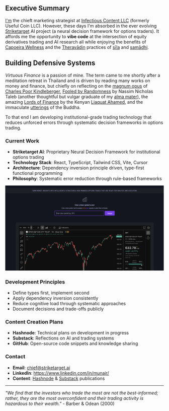 ## Executive Summary

[I'm](https://hashnode.com/@munair) the chieft marketing strategist at [Infectious Content LLC](https://www.infectiouscontent.com/) (formerly Useful Coin LLC). However, these days I'm absorbed in the ever evolving [Striketarget](https://striketarget.ai/) AI project (a neural decision framework for options traders). It affords me the opportunity to **vibe code** at the intersection of equity derivatives trading and AI research all while enjoying the benefits of [Capoeira Wellness](https://www.instagram.com/contramestrezumbi/) and the [Theravādin](https://en.wikipedia.org/wiki/Theravada) practices of [sīla](https://drive.google.com/file/d/1qwl-bqy180Foo5kT7_ABpp3uPiv0hEdi/view) and [samādhi](https://www.youtube.com/watch?v=M5xyx4c3NBk).

## Building Defensive Systems

*Virtuous Finance* is a passion of mine. The term came to me shortly after a meditation retreat in Thailand and is driven by reading many works on money and finance, but chiefly on reflecting on the [magnum opus](https://www.amazon.com/Manias-Panics-Crashes-Financial-Investment/dp/0471467146) of [Charles Poor Kindleberger](https://en.wikipedia.org/wiki/Charles_P._Kindleberger), [Fooled by Randomness](https://en.wikipedia.org/wiki/Fooled_by_Randomness) by Nassim Nicholas Taleb (another thoughtful but vulgar graduate of my [alma mater](https://www.upenn.edu/)), the amazing [Lords of Finance](https://en.wikipedia.org/wiki/Lords_of_Finance) by the Kenyan [Liaquat Ahamed](https://en.wikipedia.org/wiki/Liaquat_Ahamed), and the immaculate [utterings](https://suttacentral.net/pitaka/sutta?lang=en) of the Buddha.

To that end I am developing institutional-grade trading technology that reduces unforced errors through systematic decision frameworks in options trading.

### Current Work
- **Striketarget AI**: Proprietary Neural Decision Framework for institutional options trading
- **Technology Stack**: React, TypeScript, Tailwind CSS, Vite, Cursor
- **Architecture**: Dependency inversion principle driven, type-first functional programming
- **Philosophy**: Systematic error reduction through rule-based frameworks

![Striketarget AI - Strikelegger Interface](strikelegger-2800x1500px.png)

### Development Principles
- Define types first, implement second
- Apply dependency inversion consistently
- Reduce cognitive load through systematic approaches
- Document decisions and trade-offs publicly

### Content Creation Plans
- **Hashnode**: Technical plans on development in progress
- **Substack**: Reflections on AI and trading systems
- **GitHub**: Open-source code snippets and knowledge sharing

### Contact
- **Email**: [chief@striketarget.ai](mailto:chief@striketarget.ai)
- **LinkedIn**: https://www.linkedin.com/in/munair/
- **Content**: [Hashnode](https://munair.hashnode.dev/) & [Substack](https://striketarget.substack.com/) publications

---

*"We find that the investors who trade the most are not the best-informed; rather, they are the most overconfident and their trading activity is hazardous to their wealth."* - Barber & Odean (2000)
